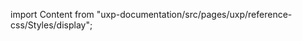 
import Content from "uxp-documentation/src/pages/uxp/reference-css/Styles/display";

<Content query="product=photoshop"/>

